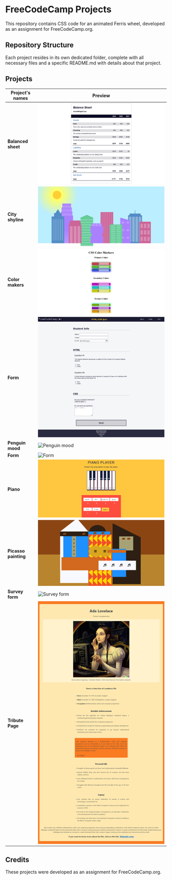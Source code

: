 # FreeCodeCamp Projects
This repository contains CSS code for an animated Ferris wheel, developed as an assignment for FreeCodeCamp.org.

## Repository Structure
Each project resides in its own dedicated folder, complete with all necessary files and a specific README.md with details about that project.


## Projects
| Project's names |  Preview |
| --------------- | --------------- | 
| **Balanced sheet** | ![Balanced sheet](https://github.com/tokyohmachine/FreeCodeCamp-projects-assignment/blob/main/images/Screenshot%202023-07-05%20at%2013-06-46%20Balance%20Sheet.png) |
| **City shyline**  | ![City shyline](https://github.com/tokyohmachine/FreeCodeCamp-projects-assignment/blob/main/images/City%20Skyline-day.png) |
| **Color makers** |  ![Color makers](https://github.com/tokyohmachine/FreeCodeCamp-projects-assignment/blob/main/images/Screenshot%202023-07-05%20at%2013-08-14%20Colored%20Markers.png) |
| **Form**  | ![Form](https://github.com/tokyohmachine/FreeCodeCamp-projects-assignment/blob/main/images/Screenshot%202023-07-05%20at%2013-08-37%20Accessibility%20Quiz.png) |
| **Penguin mood**  | ![Penguin mood]() |
| **Form**  | ![Form]() |
| **Piano**  | ![Piano](https://github.com/tokyohmachine/FreeCodeCamp-projects-assignment/blob/main/images/Screenshot%202023-07-05%20at%2013-09-08%20Piano%20player.png) |
| **Picasso painting**  | ![Picasso painting](https://github.com/tokyohmachine/FreeCodeCamp-projects-assignment/blob/main/images/Screenshot%202023-07-05%20at%2013-09-23%20Picasso%20Painting.png) |
| **Survey form**  | ![Survey form]() |
| **Tribute Page**  | ![Tribute Page](https://github.com/tokyohmachine/FreeCodeCamp-projects-assignment/blob/main/images/Screenshot%202023-07-05%20at%2013-11-31%20Ada%20Lovelace%20Tribute%20Page.png) |

## Credits
These projects were developed as an assignment for FreeCodeCamp.org.


